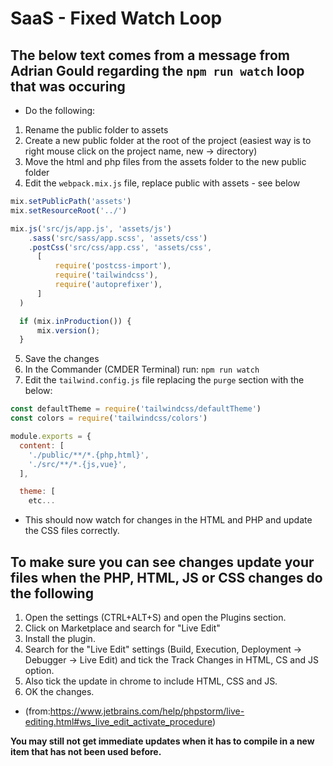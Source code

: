 # SaaS - Fixed Watch Loop

## The below text comes from a message from Adrian Gould regarding the `npm run watch` loop that was occuring

- Do the following:

 1. Rename the public folder to assets
 2. Create a new public folder at the root of the project (easiest way is to right mouse click on the project name, new -> directory)
 3. Move the html and php files from the assets folder to the new public folder
 4. Edit the `webpack.mix.js` file, replace public with assets - see below
  
  ``` javascript
  mix.setPublicPath('assets')
  mix.setResourceRoot('../')

  mix.js('src/js/app.js', 'assets/js')
      .sass('src/sass/app.scss', 'assets/css')
      .postCss('src/css/app.css', 'assets/css',
        [
            require('postcss-import'),
            require('tailwindcss'),
            require('autoprefixer'),
        ]
    )

    if (mix.inProduction()) {
        mix.version();
    }
  ```

 5. Save the changes
 6. In the Commander (CMDER Terminal) run: `npm run watch`
 7. Edit the `tailwind.config.js` file replacing the `purge` section with the below:

``` javascript
const defaultTheme = require('tailwindcss/defaultTheme')
const colors = require('tailwindcss/colors')

module.exports = {
  content: [
    './public/**/*.{php,html}',
    './src/**/*.{js,vue}',
  ],

  theme: [     
    etc...
```

- This should now watch for changes in the HTML and PHP and update the CSS files correctly.

## To make sure you can see changes update your files when the PHP, HTML, JS or CSS changes do the following

1. Open the settings (CTRL+ALT+S) and open the Plugins section.
2. Click on Marketplace and search for "Live Edit"
3. Install the plugin.
4. Search for the "Live Edit" settings (Build, Execution, Deployment -> Debugger -> Live Edit) and tick the Track Changes in HTML, CS and JS option.
5. Also tick the update in chrome to include HTML, CSS and JS.
6. OK the changes.

- (from:<https://www.jetbrains.com/help/phpstorm/live-editing.html#ws_live_edit_activate_procedure>)

**You may still not get immediate updates when it has to compile in a new item that has not been used before.**
